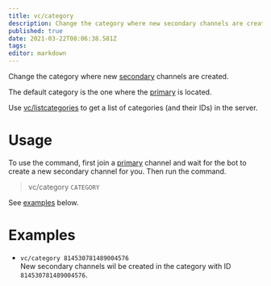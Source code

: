 ```yaml
---
title: vc/category
description: Change the category where new secondary channels are created.
published: true
date: 2021-03-22T08:06:38.581Z
tags: 
editor: markdown
---
```


Change the category where new [secondary](/how-it-works#primary-and-secondary-channels) channels are created.

The default category is the one where the [primary](/how-it-works#primary-and-secondary-channels) is located.

Use [vc/listcategories](/en/command/listcategories) to get a list of categories (and their IDs) in the server. 

# Usage

To use the command, first join a [primary](/how-it-works#primary-and-secondary-channels) channel and wait for the bot to create a new secondary channel for you. Then run the command.

> vc/category `CATEGORY`

See [examples](/command/category#examples) below.

# Examples

- `vc/category 814530781489004576`\
New secondary channels wil be created in the category with ID ``814530781489004576``.